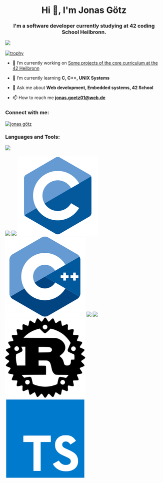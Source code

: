 <h1 align="center">Hi 👋, I'm Jonas Götz</h1>
<h3 align="center">I'm a software developer currently studying at 42 coding School Heilbronn.</h3>

![](https://komarev.com/ghpvc/?username=jonasgoetz01)

[![trophy](https://github-profile-trophy.vercel.app/?username=jonasgoetz01&title=MultiLanguage,Followers,Stars,Joined2020,Commits,Experience,PullRequest,Repositories&theme=dracula&no-frame=true&margin-w=15)](https://github.com/ryo-ma/github-profile-trophy)

- 🔭 I’m currently working on [Some projects of the core curriculum at the 42 Heilbronn](https://github.com/JonasGoetz01/42-pipex)

- 🌱 I’m currently learning **C, C++, UNIX Systems**

- 💬 Ask me about **Web development, Embedded systems, 42 School**

- 📫 How to reach me **jonas.goetz01@web.de**

### Connect with me:
<a href="https://linkedin.com/in/jonas götz" target="blank">
  <img align="center" src="https://raw.githubusercontent.com/rahuldkjain/github-profile-readme-generator/master/src/images/icons/Social/linked-in-alt.svg" alt="jonas götz" height="30" width="40" />
</a>

### Languages and Tools:
![](https://github-readme-stats.vercel.app/api/top-langs/?username=jonasgoetz01)

![](https://angular.io/assets/images/logos/angular/angular.svg)
![](https://cdn.worldvectorlogo.com/logos/arduino-1.svg) 
![](https://raw.githubusercontent.com/devicons/devicon/master/icons/c/c-original.svg) 
![](https://raw.githubusercontent.com/devicons/devicon/master/icons/cplusplus/cplusplus-original.svg) 
![](https://www.vectorlogo.zone/logos/kotlinlang/kotlinlang-icon.svg) 
![](https://www.vectorlogo.zone/logos/kubernetes/kubernetes-icon.svg) 
![](https://raw.githubusercontent.com/devicons/devicon/master/icons/rust/rust-plain.svg) 
![](https://raw.githubusercontent.com/devicons/devicon/master/icons/typescript/typescript-original.svg) 
</a>

